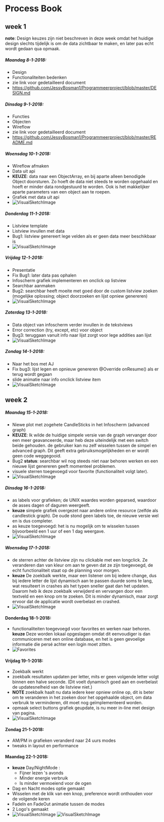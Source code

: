 # Process Book
## week 1
 **note**: Design keuzes zijn niet beschreven in deze week omdat het huidige design slechts tijdelijk is om de data zichtbaar te maken, en later pas echt wordt gedaan qua opmaak.
##### Maandag 8-1-2018:
- Design
- Functionaliteiten bedenken
- zie link voor gedetailleerd document
- https://github.com/JessyBosman1/Programmeerproject/blob/master/DESIGN.md

##### Dinsdag 9-1-2018:
- Functies
- Objecten
- Wireflow
- zie link voor gedetailleerd document
- https://github.com/JessyBosman1/Programmeerproject/blob/master/README.md

##### Woensdag 10-1-2018:
- Wireflow afmaken
- Data uit api
- **KEUZE**: data naar een ObjectArray, en bij aparte alleen benodigde Object doorsturen. Zo hoeft de data niet steeds te worden opgehaald en hoeft er minder data rondgestuurd te worden. Ook is het makkelijker aparte parameters van een object aan te roepen.
- Grafiek met data uit api
- ![VisualSketchImage](/doc/11_1_image1.png?raw=true)

##### Donderdag 11-1-2018:
- Listview template
- Listview invullen met data
- Bug1: listview genereert lege velden als er geen data meer beschikbaar is
- ![VisualSketchImage](/doc/12_1_image1.png?raw=true)

##### Vrijdag 12-1-2018:
- Presentatie
- Fix Bug1: later data pas ophalen
- Infoscherm grafiek implementeren en onclick op listview
- Searchbar aanmaken
- Bug2: searchbar heeft moeite met goed door de custom listview zoeken (mogelijke oplossing; object doorzoeken en lijst opniew genereren)
- ![VisualSketchImage](/doc/13_1_image1.png?raw=true)

##### Zaterdag 13-1-2018:
- Data object van infoscherm verder invullen in de tekstviews
- Error correction (try, except, etc) voor object
- Bug3: teruggaan vanuit info naar lijst zorgt voor lege addities aan lijst
- ![VisualSketchImage](/doc/14_1_image1.png?raw=true)

##### Zondag 14-1-2018:
- Naar het bos met AJ
- Fix bug3: lijst legen en opnieuw genereren @Override onResume() als er terug wordt gegaan
- slide animatie naar info onclick listview item
- ![VisualSketchImage](/doc/15_1_image1.png?raw=true)

## week 2
##### Maandag 15-1-2018:
- Niewe plot met zogehete CandleSticks in het Infoscherm (advanced graph)
- **KEUZE**: Ik wilde de huidige simpele versie van de graph vervanger door een meer geavanceerde, maar heb deze uiteindelijk met een switch beide gehouden.
de gebruiker kan nu zelf wisselen tussen de simpel en advanced graph. Dit geeft extra gebruiksmogelijkheden en er wordt geen code weggegooid.
- Bug2 **status**: searchbar wil nog steeds niet naar behoren werken en een nieuwe lijst genereren geeft momenteel problemen.
- visuele sterren toegevoegd voor favorite (functionaliteit volgt later).
- ![VisualSketchImage](/doc/15_1_image2.png?raw=true)

##### Dinsdag 16-1-2018:
- as labels voor grafieken; de UNIX waardes worden geparsed, waardoor de asses dagen of daguren weergeeft.
- **keuze** simpele grafiek overgezet naar andere online resource (zelfde als candlestick graph). De oude stond geen labels toe, de nieuwe versie wel en is dus completer.
- as keuze toegevoegd: het is nu mogelijk om te wisselen tussen bijvoorbeeld een 1 uur of een 1 dag weergave.
- ![VisualSketchImage](/doc/16_1_image1.png?raw=true)

##### Woensdag 17-1-2018:
- de sterren achter de listview zijn nu clickable met een longclick. Ze veranderen dan van kleur om aan te geven dat ze zijn toegevoegd, de echt functionaliteit staat op de planning voor morgen.
- **keuze** De zoekbalk werkte, maar een listener om bij iedere change, dus bij iedere letter de lijst dynamisch aan te passen duurde soms te lang, wat resulteert in crashes als het typen sneller gaat dan het updaten. Daarom heb ik deze zoekbalk verwijderd en vervangen door een textveld en een knop om te zoeken. Dit is minder dynamisch, maar zorgt ervoor dat de applicatie wordt overbelast en crashed.
- ![VisualSketchImage](/doc/17_1_image1.png?raw=true)

#### Donderdag 18-1-2018:
- functionaliteiten toegevoegd voor favorites en werken naar behoren. **keuze** Deze worden lokaal opgeslagen omdat dit eenvoudiger is dan communiceren met een online database, en het is geen gevoelige informatie die persé achter een login moet zitten.
- ![Favorites](/doc/18_1_image1.png?raw=true)

#### Vrijdag 19-1-2018:
- Zoekbalk werkt
- zoekbalk resultaten updaten per letter, mits er geen volgende letter volgt binnen een halve seconde. (Dit voelt dynamisch goed aan en overbelast de updatesnelheid van de listview niet.)
- **NOTE** zoekbalk haalt nu data iedere keer opniew online op, dit is beter om te veranderen in het zoeken door het opgehaalde object, om data verbruik te verminderen, dit moet nog geïmplementeerd worden.
- opmaak select buttons grafiek geupdate, is nu meer in-line met design van pagina.
- ![VisualSketchImage](/doc/19_1_image1.png?raw=true)

#### Zondag 21-1-2018:
- AM/PM in grafieken veranderd naar 24 uurs modes
- tweaks in layout en performance

#### Maandag 22-1-2018:
- **keuze** Day/NightMode :
  - Fijner lezen 's avonds
  - Minder energie verbruik
  - Is minder vermoeiend voor de ogen
- Dag en Nacht modes optie gemaakt
- Wisselen met de klik van een knop, preference wordt onthouden voor de volgende keren
- FadeIn en FadeOut animatie tussen de modes
- 2 Logo's gemaakt
- ![VisualSketchImage](/doc/22_1_image1.png?raw=true) ![VisualSketchImage](/doc/22_1_image2.png?raw=true)
